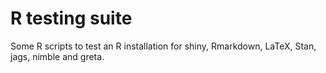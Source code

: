 # R testing suite

Some R scripts to test an R installation for shiny, Rmarkdown, LaTeX, Stan, jags, nimble and greta.

